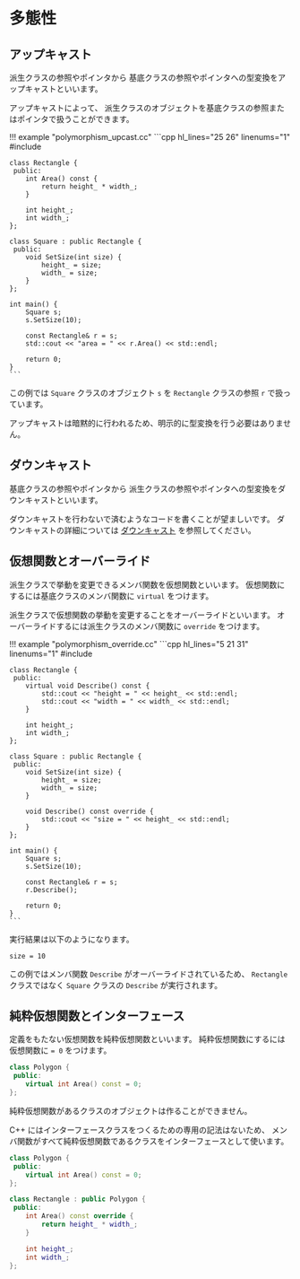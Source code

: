 # 多態性

## アップキャスト

派生クラスの参照やポインタから
基底クラスの参照やポインタへの型変換をアップキャストといいます。

アップキャストによって、
派生クラスのオブジェクトを基底クラスの参照またはポインタで扱うことができます。

!!! example "polymorphism_upcast.cc"
    ```cpp hl_lines="25 26" linenums="1"
    #include <iostream>

    class Rectangle {
     public:
        int Area() const {
            return height_ * width_;
        }

        int height_;
        int width_;
    };

    class Square : public Rectangle {
     public:
        void SetSize(int size) {
            height_ = size;
            width_ = size;
        }
    };

    int main() {
        Square s;
        s.SetSize(10);

        const Rectangle& r = s;
        std::cout << "area = " << r.Area() << std::endl;

        return 0;
    }
    ```

この例では `Square` クラスのオブジェクト `s` を `Rectangle` クラスの参照 `r` で扱っています。

アップキャストは暗黙的に行われるため、明示的に型変換を行う必要はありません。

## ダウンキャスト

基底クラスの参照やポインタから
派生クラスの参照やポインタへの型変換をダウンキャストといいます。

ダウンキャストを行わないで済むようなコードを書くことが望ましいです。
ダウンキャストの詳細については [ダウンキャスト][downcasts] を参照してください。

[downcasts]: appendix-downcasts.md

## 仮想関数とオーバーライド

派生クラスで挙動を変更できるメンバ関数を仮想関数といいます。
仮想関数にするには基底クラスのメンバ関数に `virtual` をつけます。

派生クラスで仮想関数の挙動を変更することをオーバーライドといいます。
オーバーライドするには派生クラスのメンバ関数に `override` をつけます。

!!! example "polymorphism_override.cc"
    ```cpp hl_lines="5 21 31" linenums="1"
    #include <iostream>

    class Rectangle {
     public:
        virtual void Describe() const {
            std::cout << "height = " << height_ << std::endl;
            std::cout << "width = " << width_ << std::endl;
        }

        int height_;
        int width_;
    };

    class Square : public Rectangle {
     public:
        void SetSize(int size) {
            height_ = size;
            width_ = size;
        }

        void Describe() const override {
            std::cout << "size = " << height_ << std::endl;
        }
    };

    int main() {
        Square s;
        s.SetSize(10);

        const Rectangle& r = s;
        r.Describe();

        return 0;
    }
    ```

実行結果は以下のようになります。

```
size = 10
```

この例ではメンバ関数 `Describe` がオーバーライドされているため、
`Rectangle` クラスではなく `Square` クラスの `Describe` が実行されます。

## 純粋仮想関数とインターフェース

定義をもたない仮想関数を純粋仮想関数といいます。
純粋仮想関数にするには仮想関数に `= 0` をつけます。

```cpp hl_lines="3"
class Polygon {
 public:
    virtual int Area() const = 0;
};
```

純粋仮想関数があるクラスのオブジェクトは作ることができません。

C++ にはインターフェースクラスをつくるための専用の記法はないため、
メンバ関数がすべて純粋仮想関数であるクラスをインターフェースとして使います。

```cpp hl_lines="3 8"
class Polygon {
 public:
    virtual int Area() const = 0;
};

class Rectangle : public Polygon {
 public:
    int Area() const override {
        return height_ * width_;
    }

    int height_;
    int width_;
};
```
